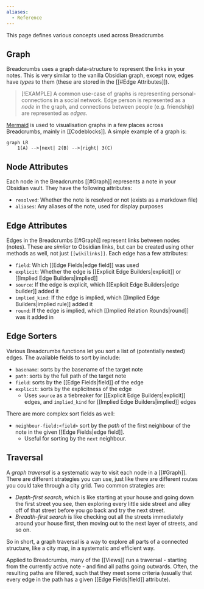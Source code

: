```yaml
---
aliases:
  - Reference
---
```


This page defines various concepts used across Breadcrumbs

## Graph

Breadcrumbs uses a graph data-structure to represent the links in your notes. This is very similar to the vanilla Obsidian graph, except now, edges have _types_ to them (these are stored in the [[#Edge Attributes]]).

> [!EXAMPLE]
> A common use-case of graphs is representing personal-connections in a social network. Edge person is represented as a _node_ in the graph, and connections between people (e.g. friendship) are represented as _edges_.

[Mermaid](https://mermaid.js.org) is used to visualisation graphs in a few places across Breadcrumbs, mainly in [[Codeblocks]]. A simple example of a graph is:

```mermaid
graph LR
	1(A) -->|next| 2(B) -->|right| 3(C)
```

## Node Attributes

Each node in the Breadcrumbs [[#Graph]] represents a note in your Obsidian vault. They have the following attributes:

- `resolved`: Whether the note is resolved or not (exists as a markdown file)
- `aliases`: Any aliases of the note, used for display purposes

## Edge Attributes

Edges in the Breadcrumbs [[#Graph]] represent links between nodes (notes). These are _similar_ to Obsidian links, but can be created using other methods as well, not just `[[wikilinks]]`. Each edge has a few attributes:

- `field`: Which [[Edge Fields|edge field]] was used
- `explicit`: Whether the edge is [[Explicit Edge Builders|explicit]] or [[Implied Edge Builders|implied]]
- `source`: If the edge is explicit, which [[Explicit Edge Builders|edge builder]] added it
- `implied_kind`: If the edge is implied, which [[Implied Edge Builders|implied rule]] added it
- `round`: If the edge is implied, which [[Implied Relation Rounds|round]] was it added in

## Edge Sorters

Various Breadcrumbs functions let you sort a list of (potentially nested) edges. The available fields to sort by include:

- `basename`: sorts by the basename of the target note
- `path`: sorts by the full path of the target note
- `field`: sorts by the [[Edge Fields|field]] of the edge
- `explicit`: sorts by the explicitness of the edge
  - Uses `source` as a tiebreaker for [[Explicit Edge Builders|explicit]] edges, and `implied_kind` for [[Implied Edge Builders|implied]] edges

There are more complex sort fields as well:

- `neighbour-field:<field>` sort by the _path_ of the first neighbour of the note in the given [[Edge Fields|edge field]].
  - Useful for sorting by the `next` neighbour.

## Traversal

A _graph traversal_ is a systematic way to visit each node in a [[#Graph]]. There are different strategies you can use, just like there are different routes you could take through a city grid. Two common strategies are:

- _Depth-first search_, which is like starting at your house and going down the first street you see, then exploring every little side street and alley off of that street before you go back and try the next street.
- _Breadth-first search_ is like checking out all the streets immediately around your house first, then moving out to the next layer of streets, and so on.

So in short, a graph traversal is a way to explore all parts of a connected structure, like a city map, in a systematic and efficient way.

Applied to Breadcrumbs, many of the [[Views]] run a traversal - starting from the currently active note - and find all paths going outwards. Often, the resulting paths are filtered, such that they meet some criteria (usually that every edge in the path has a given [[Edge Fields|field]] attribute).
